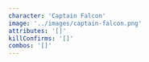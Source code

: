 ```yaml
---
character: 'Captain Falcon'
image: '../images/captain-falcon.png'
attributes: '[]'
killConfirms: '[]'
combos: '[]'
---
```

